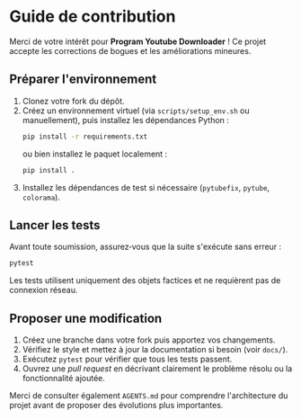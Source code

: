 # Guide de contribution

Merci de votre intérêt pour **Program Youtube Downloader** ! Ce projet accepte les corrections de bogues et les améliorations mineures.

## Préparer l'environnement
1. Clonez votre fork du dépôt.
2. Créez un environnement virtuel (via `scripts/setup_env.sh` ou manuellement), puis installez les dépendances Python :
   ```bash
   pip install -r requirements.txt
   ```
   ou bien installez le paquet localement :
   ```bash
   pip install .
   ```
3. Installez les dépendances de test si nécessaire (`pytubefix`, `pytube`, `colorama`).

## Lancer les tests
Avant toute soumission, assurez‑vous que la suite s'exécute sans erreur :
```bash
pytest
```
Les tests utilisent uniquement des objets factices et ne requièrent pas de connexion réseau.

## Proposer une modification
1. Créez une branche dans votre fork puis apportez vos changements.
2. Vérifiez le style et mettez à jour la documentation si besoin (voir `docs/`).
3. Exécutez `pytest` pour vérifier que tous les tests passent.
4. Ouvrez une *pull request* en décrivant clairement le problème résolu ou la fonctionnalité ajoutée.

Merci de consulter également `AGENTS.md` pour comprendre l'architecture du projet avant de proposer des évolutions plus importantes.
